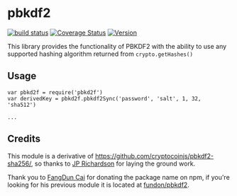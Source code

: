 # pbkdf2

[![build status](https://secure.travis-ci.org/crypto-browserify/pbkdf2-compat.png)](http://travis-ci.org/crypto-browserify/pbkdf2-compat)
[![Coverage Status](https://img.shields.io/coveralls/crypto-browserify/pbkdf2-compat.svg)](https://coveralls.io/r/crypto-browserify/pbkdf2-compat)
[![Version](http://img.shields.io/npm/v/pbkdf2-compat.svg)](https://www.npmjs.org/package/pbkdf2-compat)

This library provides the functionality of PBKDF2 with the ability to use any supported hashing algorithm returned from `crypto.getHashes()`


## Usage

```
var pbkd2f = require('pbkd2f')
var derivedKey = pbkd2f.pbkdf2Sync('password', 'salt', 1, 32, 'sha512')

...
```


## Credits

This module is a derivative of https://github.com/cryptocoinjs/pbkdf2-sha256/, so thanks to [JP Richardson](https://github.com/cryptocoinjs/pbkdf2-sha256/) for laying the ground work.

Thank you to [FangDun Cai](https://github.com/fundon) for donating the package name on npm, if you're looking for his previous module it is located at [fundon/pbkdf2](https://github.com/fundon/pbkdf2).